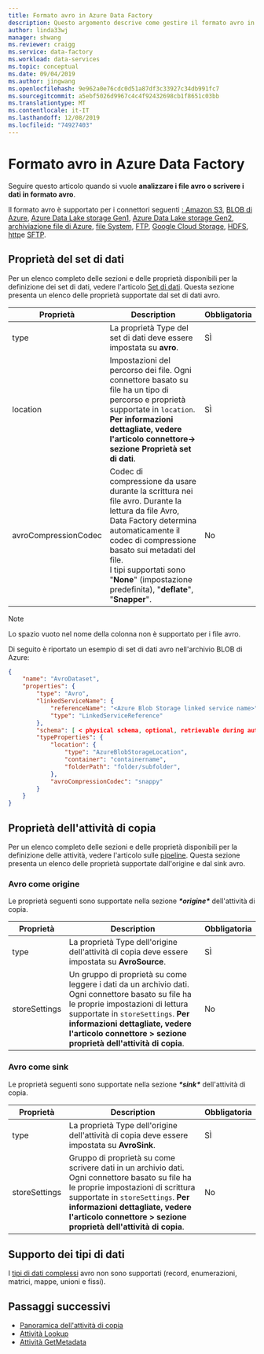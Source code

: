 ```yaml
---
title: Formato avro in Azure Data Factory
description: Questo argomento descrive come gestire il formato avro in Azure Data Factory.
author: linda33wj
manager: shwang
ms.reviewer: craigg
ms.service: data-factory
ms.workload: data-services
ms.topic: conceptual
ms.date: 09/04/2019
ms.author: jingwang
ms.openlocfilehash: 9e962a0e76cdc0d51a87df3c33927c34db991fc7
ms.sourcegitcommit: a5ebf5026d9967c4c4f92432698cb1f8651c03bb
ms.translationtype: MT
ms.contentlocale: it-IT
ms.lasthandoff: 12/08/2019
ms.locfileid: "74927403"
---
```

# <a name="avro-format-in-azure-data-factory"></a>Formato avro in Azure Data Factory

Seguire questo articolo quando si vuole **analizzare i file avro o scrivere i dati in formato avro**. 

Il formato avro è supportato per i connettori seguenti [: Amazon S3](connector-amazon-simple-storage-service.md), [BLOB di Azure](connector-azure-blob-storage.md), [Azure Data Lake storage Gen1](connector-azure-data-lake-store.md), [Azure Data Lake storage Gen2](connector-azure-data-lake-storage.md), [archiviazione file di Azure](connector-azure-file-storage.md), [file System](connector-file-system.md), [FTP](connector-ftp.md), [Google Cloud Storage](connector-google-cloud-storage.md), [HDFS](connector-hdfs.md), [http](connector-http.md)e [SFTP](connector-sftp.md).

## <a name="dataset-properties"></a>Proprietà del set di dati

Per un elenco completo delle sezioni e delle proprietà disponibili per la definizione dei set di dati, vedere l'articolo [Set di dati](concepts-datasets-linked-services.md). Questa sezione presenta un elenco delle proprietà supportate dal set di dati avro.

| Proprietà         | Description                                                  | Obbligatoria |
| ---------------- | ------------------------------------------------------------ | -------- |
| type             | La proprietà Type del set di dati deve essere impostata su **avro**. | SÌ      |
| location         | Impostazioni del percorso dei file. Ogni connettore basato su file ha un tipo di percorso e proprietà supportate in `location`. **Per informazioni dettagliate, vedere l'articolo connettore-> sezione Proprietà set di dati**. | SÌ      |
| avroCompressionCodec | Codec di compressione da usare durante la scrittura nei file avro. Durante la lettura da file Avro, Data Factory determina automaticamente il codec di compressione basato sui metadati del file.<br>I tipi supportati sono "**None**" (impostazione predefinita), "**deflate**", "**Snapper**". | No       |

> [!NOTE]
> Lo spazio vuoto nel nome della colonna non è supportato per i file avro.

Di seguito è riportato un esempio di set di dati avro nell'archivio BLOB di Azure:

```json
{
    "name": "AvroDataset",
    "properties": {
        "type": "Avro",
        "linkedServiceName": {
            "referenceName": "<Azure Blob Storage linked service name>",
            "type": "LinkedServiceReference"
        },
        "schema": [ < physical schema, optional, retrievable during authoring > ],
        "typeProperties": {
            "location": {
                "type": "AzureBlobStorageLocation",
                "container": "containername",
                "folderPath": "folder/subfolder",
            },
            "avroCompressionCodec": "snappy"
        }
    }
}
```

## <a name="copy-activity-properties"></a>Proprietà dell'attività di copia

Per un elenco completo delle sezioni e delle proprietà disponibili per la definizione delle attività, vedere l'articolo sulle [pipeline](concepts-pipelines-activities.md). Questa sezione presenta un elenco delle proprietà supportate dall'origine e dal sink avro.

### <a name="avro-as-source"></a>Avro come origine

Le proprietà seguenti sono supportate nella sezione ***\*origine\**** dell'attività di copia.

| Proprietà      | Description                                                  | Obbligatoria |
| ------------- | ------------------------------------------------------------ | -------- |
| type          | La proprietà Type dell'origine dell'attività di copia deve essere impostata su **AvroSource**. | SÌ      |
| storeSettings | Un gruppo di proprietà su come leggere i dati da un archivio dati. Ogni connettore basato su file ha le proprie impostazioni di lettura supportate in `storeSettings`. **Per informazioni dettagliate, vedere l'articolo connettore > sezione proprietà dell'attività di copia**. | No       |

### <a name="avro-as-sink"></a>Avro come sink

Le proprietà seguenti sono supportate nella sezione ***\*sink\**** dell'attività di copia.

| Proprietà      | Description                                                  | Obbligatoria |
| ------------- | ------------------------------------------------------------ | -------- |
| type          | La proprietà Type dell'origine dell'attività di copia deve essere impostata su **AvroSink**. | SÌ      |
| storeSettings | Gruppo di proprietà su come scrivere dati in un archivio dati. Ogni connettore basato su file ha le proprie impostazioni di scrittura supportate in `storeSettings`. **Per informazioni dettagliate, vedere l'articolo connettore > sezione proprietà dell'attività di copia**. | No       |

## <a name="data-type-support"></a>Supporto dei tipi di dati

I [tipi di dati complessi](https://avro.apache.org/docs/current/spec.html#schema_complex) avro non sono supportati (record, enumerazioni, matrici, mappe, unioni e fissi).

## <a name="next-steps"></a>Passaggi successivi

- [Panoramica dell'attività di copia](copy-activity-overview.md)
- [Attività Lookup](control-flow-lookup-activity.md)
- [Attività GetMetadata](control-flow-get-metadata-activity.md)
